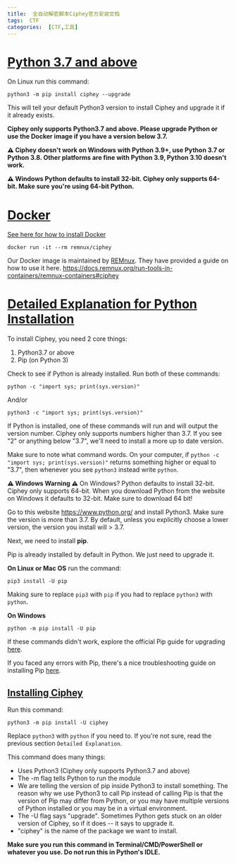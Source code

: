 ```yaml
---
title:  全自动解密脚本Ciphey官方安装文档
tags:  CTF
categories:  [CTF,工具]
---
```


# [Python 3.7 and above](https://github.com/Ciphey/Ciphey/wiki/Installation#python-37-and-above)

On Linux run this command:

```
python3 -m pip install ciphey --upgrade
```



This will tell your default Python3 version to install Ciphey and upgrade it if it already exists.

**Ciphey only supports Python3.7 and above. Please upgrade Python or use the Docker image if you have a version below 3.7.**

**⚠️ Ciphey doesn't work on Windows with Python 3.9+, use Python 3.7 or Python 3.8. Other platforms are fine with Python 3.9, Python 3.10 doesn't work.**

**⚠️ Windows Python defaults to install 32-bit. Ciphey only supports 64-bit. Make sure you're using 64-bit Python.**

# [Docker](https://github.com/Ciphey/Ciphey/wiki/Installation#docker)

[See here for how to install Docker](https://docs.docker.com/engine/install/)

```
docker run -it --rm remnux/ciphey
```



Our Docker image is maintained by [REMnux](https://remnux.org/). They have provided a guide on how to use it here. https://docs.remnux.org/run-tools-in-containers/remnux-containers#ciphey

# [Detailed Explanation for Python Installation](https://github.com/Ciphey/Ciphey/wiki/Installation#detailed-explanation-for-python-installation)

To install Ciphey, you need 2 core things:

1. Python3.7 or above
2. Pip (on Python 3)

Check to see if Python is already installed. Run both of these commands:

```
python -c "import sys; print(sys.version)"
```



And/or

```
python3 -c "import sys; print(sys.version)"
```



If Python is installed, one of these commands will run and will output the version number. Ciphey only supports numbers higher than 3.7. If you see "2" or anything below "3.7", we'll need to install a more up to date version.

Make sure to note what command words. On your computer, if `python -c "import sys; print(sys.version)"` returns something higher or equal to "3.7", then whenever you see `python3` instead write `python`.

**⚠️ Windows Warning ⚠️** On Windows? Python defaults to install 32-bit. Ciphey only supports 64-bit. When you download Python from the website on Windows it defaults to 32-bit. Make sure to download 64 bit!

Go to this website https://www.python.org/ and install Python3. Make sure the version is more than 3.7. By default, unless you explicitly choose a lower version, the version you install will > 3.7.

Next, we need to install **pip**.

Pip is already installed by default in Python. We just need to upgrade it.

**On Linux or Mac OS** run the command:

```
pip3 install -U pip
```



Making sure to replace `pip3` with `pip` if you had to replace `python3` with `python`.

**On Windows**

```
python -m pip install -U pip
```



If these commands didn't work, explore the official Pip guide for upgrading [here](https://pip.pypa.io/en/stable/installing/#upgrading-pip).

If you faced any errors with Pip, there's a nice troubleshooting guide on installing Pip [here](https://packaging.python.org/tutorials/installing-packages/).

## [Installing Ciphey](https://github.com/Ciphey/Ciphey/wiki/Installation#installing-ciphey)

Run this command:

```
python3 -m pip install -U ciphey
```



Replace `python3` with `python` if you need to. If you're not sure, read the previous section `Detailed Explanation`.

This command does many things:

- Uses Python3 (Ciphey only supports Python3.7 and above)
- The -m flag tells Python to run the module
- We are telling the version of pip inside Python3 to install something. The reason why we use Python3 to call Pip instead of calling Pip is that the version of Pip may differ from Python, or you may have multiple versions of Python installed or you may be in a virtual environment.
- The -U flag says "upgrade". Sometimes Python gets stuck on an older version of Ciphey, so if it does -- it says to upgrade it.
- "ciphey" is the name of the package we want to install.

**Make sure you run this command in Terminal/CMD/PowerShell or whatever you use. Do not run this in Python's IDLE.**
